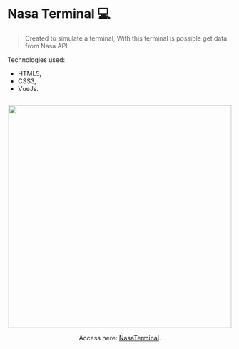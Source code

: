 # Nasa Terminal :computer:

> Created to simulate a terminal, 
> With this terminal is possible get data from Nasa API.

Technologies used:

- HTML5,
- CSS3,
- VueJs.

## 
<div align='center'>
<img src="https://github.com/YoungC0DE/NasaTerminal/assets/68437256/59966ce0-5901-47a3-9fa2-e3b35feafd5a" width="500">

Access here: [NasaTerminal](https://youngc0de.github.io/SimpleCalculator/).
</div>
